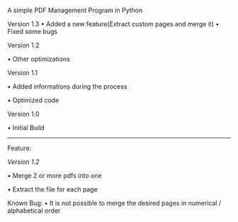 A simple PDF Management Program in Python

Version 1.3
• Added a new feature(Extract custom pages and merge it)
• Fixed some bugs

Version 1.2

• Other optimizations



Version 1.1

•	Added informations during the process

• Optimized code




Version 1.0

•	Initial Build

--------------------------------------------------------

Feature:

*Version 1.2*

•	Merge 2 or more pdfs into one

•	Extract the file for each page

Known Bug:
 • It is not possible to merge the desired pages in numerical / alphabetical order
